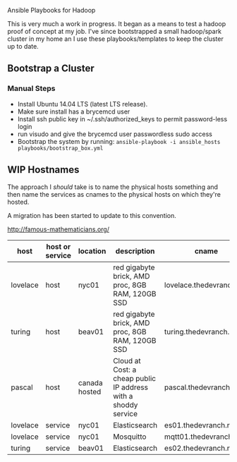 Ansible Playbooks for Hadoop

This is very much a work in progress. It began as a means to test a hadoop proof
of concept at my job. I've since bootstrapped a small hadoop/spark
cluster in my home an  I use these playbooks/templates to keep the
cluster up to date.


## Bootstrap a Cluster

### Manual Steps

* Install Ubuntu 14.04 LTS (latest LTS release).
* Make sure install has a brycemcd user
* Install ssh public key in ~/.ssh/authorized_keys to permit
  password-less login
* run visudo and give the brycemcd user passwordless sudo access
* Bootstrap the system by running: `ansible-playbook -i ansible_hosts playbooks/bootstrap_box.yml`


## WIP Hostnames

The approach I _should_ take is to name the physical hosts something and
then name the services as cnames to the physical hosts on which they're hosted.

A migration has been started to update to this convention.

http://famous-mathematicians.org/

|host|host or service|location|description|cname|
|----|---------------|--------|-----------|-----|
|lovelace|host|nyc01|red gigabyte brick, AMD proc, 8GB RAM, 120GB SSD|lovelace.thedevranch.net|
|turing|host|beav01|red gigabyte brick, AMD proc, 8GB RAM, 120GB SSD |turing.thedevranch.net|
|pascal|host|canada hosted|Cloud at Cost: a cheap public IP address with a shoddy service|pascal.thedevranch.net|
|lovelace|service|nyc01|Elasticsearch|es01.thedevranch.net|
|lovelace|service|nyc01|Mosquitto|mqtt01.thedevranch.net|
|turing|service|beav01|Elasticsearch|es02.thedevranch.net|
